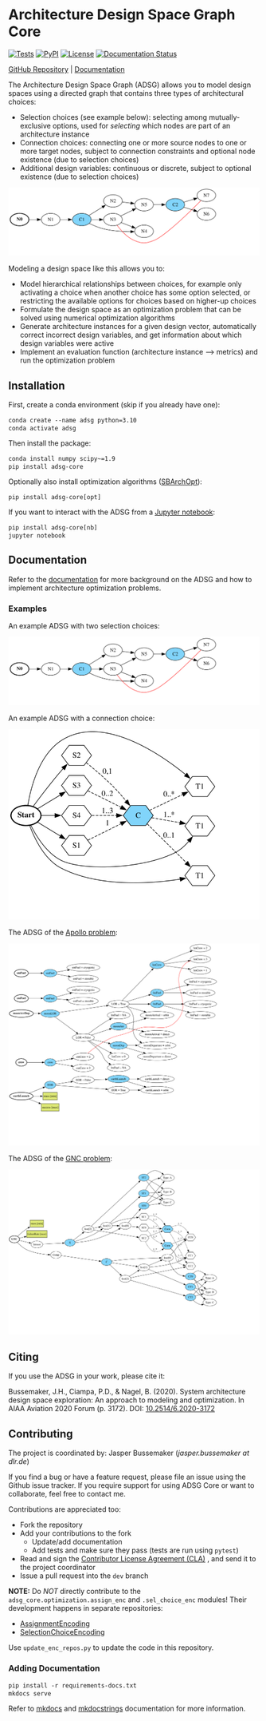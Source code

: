 # Architecture Design Space Graph Core

[![Tests](https://github.com/jbussemaker/adsg-core/workflows/Tests/badge.svg)](https://github.com/jbussemaker/adsg-core/actions/workflows/tests.yml?query=workflow%3ATests)
[![PyPI](https://img.shields.io/pypi/v/adsg-core.svg)](https://pypi.org/project/adsg-core)
[![License](https://img.shields.io/badge/license-MIT-green.svg)](LICENSE)
[![Documentation Status](https://readthedocs.org/projects/adsg-core/badge/?version=latest)](https://adsg-core.readthedocs.io/en/latest/?badge=latest)

[GitHub Repository](https://github.com/jbussemaker/adsg-core) |
[Documentation](https://adsg-core.readthedocs.io/)

The Architecture Design Space Graph (ADSG) allows you to model design spaces using a directed graph that contains three
types of architectural choices:

- Selection choices (see example below): selecting among mutually-exclusive options, used for *selecting* which nodes
  are part of an architecture instance
- Connection choices: connecting one or more source nodes to one or more target nodes, subject to connection constraints
  and optional node existence (due to selection choices)
- Additional design variables: continuous or discrete, subject to optional existence (due to selection choices)

![ADSG with selection](https://raw.githubusercontent.com/jbussemaker/adsg-core/main/docs/figures/adsg_ex_sel.svg)

Modeling a design space like this allows you to:

- Model hierarchical relationships between choices, for example only activating a choice when another choice has some
  option selected, or restricting the available options for choices based on higher-up choices
- Formulate the design space as an optimization problem that can be solved using numerical optimization algorithms
- Generate architecture instances for a given design vector, automatically correct incorrect design variables, and get
  information about which design variables were active
- Implement an evaluation function (architecture instance --> metrics) and run the optimization problem

## Installation

First, create a conda environment (skip if you already have one):
```
conda create --name adsg python=3.10
conda activate adsg
```

Then install the package:
```
conda install numpy scipy~=1.9
pip install adsg-core
```

Optionally also install optimization algorithms ([SBArchOpt](sbarchopt.readthedocs.io/)):
```
pip install adsg-core[opt]
```

If you want to interact with the ADSG from a [Jupyter notebook](https://jupyter.org/):
```
pip install adsg-core[nb]
jupyter notebook
```

## Documentation

Refer to the [documentation](https://adsg-core.readthedocs.io/) for more background on the ADSG
and how to implement architecture optimization problems.

### Examples

An example ADSG with two selection choices:

![ADSG with selection](https://raw.githubusercontent.com/jbussemaker/adsg-core/main/docs/figures/adsg_ex_sel.svg)

An example ADSG with a connection choice:

![ADSG with connection](https://raw.githubusercontent.com/jbussemaker/adsg-core/main/docs/figures/adsg_ex_conn.svg)

The ADSG of the [Apollo problem](https://adsg-core.readthedocs.io/en/latest/example_apollo/):

![GNC ADSG](https://raw.githubusercontent.com/jbussemaker/adsg-core/main/docs/figures/adsg_ex_apollo.svg)

The ADSG of the [GNC problem](https://adsg-core.readthedocs.io/en/latest/example_gnc/):

![GNC ADSG](https://raw.githubusercontent.com/jbussemaker/adsg-core/main/docs/figures/adsg_ex_gnc.svg)

## Citing

If you use the ADSG in your work, please cite it:

Bussemaker, J.H., Ciampa, P.D., & Nagel, B. (2020). System architecture design space exploration: An approach to
modeling and optimization. In AIAA Aviation 2020 Forum (p. 3172).
DOI: [10.2514/6.2020-3172](https://doi.org/10.2514/6.2020-3172)

## Contributing

The project is coordinated by: Jasper Bussemaker (*jasper.bussemaker at dlr.de*)

If you find a bug or have a feature request, please file an issue using the Github issue tracker.
If you require support for using ADSG Core or want to collaborate, feel free to contact me.

Contributions are appreciated too:
- Fork the repository
- Add your contributions to the fork
  - Update/add documentation
  - Add tests and make sure they pass (tests are run using `pytest`)
- Read and sign the [Contributor License Agreement (CLA)](https://github.com/jbussemaker/adsg-core/blob/main/ADSG%20Core%20DLR%20Individual%20Contributor%20License%20Agreement.docx)
  , and send it to the project coordinator
- Issue a pull request into the `dev` branch

**NOTE:** Do *NOT* directly contribute to the `adsg_core.optimization.assign_enc` and `.sel_choice_enc` modules!
Their development happens in separate repositories:
- [AssignmentEncoding](https://github.com/jbussemaker/AssignmentEncoding)
- [SelectionChoiceEncoding](https://github.com/jbussemaker/SelectionChoiceEncoding)

Use `update_enc_repos.py` to update the code in this repository.

### Adding Documentation

```
pip install -r requirements-docs.txt
mkdocs serve
```

Refer to [mkdocs](https://www.mkdocs.org/) and [mkdocstrings](https://mkdocstrings.github.io/) documentation
for more information.
